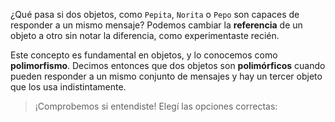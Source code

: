 ¿Qué pasa si dos objetos, como `Pepita`, `Norita` o `Pepo` son capaces de responder a un mismo mensaje? Podemos cambiar la **referencia** de un objeto a otro sin notar la diferencia, como experimentaste recién.
 
Este concepto es fundamental en objetos, y lo conocemos como **polimorfismo**. Decimos entonces que dos objetos son **polimórficos** cuando pueden responder a un mismo conjunto de mensajes y hay un tercer objeto que los usa indistintamente.

> ¡Comprobemos si entendiste! Elegí las opciones correctas: 